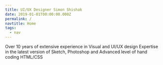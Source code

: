 ```yaml
---
title: UI/UX Designer Simon Shishak
date: 2019-01-01T00:00:00.000Z
permalink: /
navtitle: Home
tags:
  - nav
---
```

Over 10 years of extensive experience in Visual and UI/UX design Expertise in the latest version of Sketch, Photoshop and Advanced level of hand coding HTML/CSS
